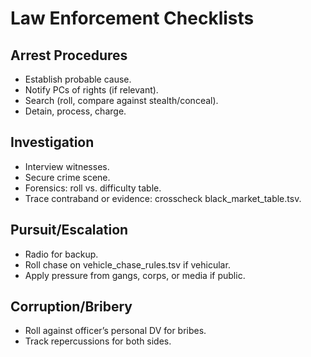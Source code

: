 # Law Enforcement Checklists

## Arrest Procedures
- Establish probable cause.
- Notify PCs of rights (if relevant).
- Search (roll, compare against stealth/conceal).
- Detain, process, charge.

## Investigation
- Interview witnesses.
- Secure crime scene.
- Forensics: roll vs. difficulty table.
- Trace contraband or evidence: crosscheck black_market_table.tsv.

## Pursuit/Escalation
- Radio for backup.
- Roll chase on vehicle_chase_rules.tsv if vehicular.
- Apply pressure from gangs, corps, or media if public.

## Corruption/Bribery
- Roll against officer’s personal DV for bribes.
- Track repercussions for both sides.